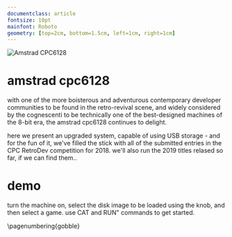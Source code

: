 ```yaml
---
documentclass: article
fontsize: 10pt
mainfont: Roboto
geometry: [top=2cm, bottom=1.5cm, left=1cm, right=1cm]
---
```

[cpc6128]: https://github.com/seclorum/timetron2019/raw/master/collection/cpc6128.png "Amstrad CPC6128"
![][cpc6128]

# amstrad cpc6128

with one of the more boisterous and adventurous contemporary developer communities to be found in the retro-revival scene, and widely considered by the cognescenti to be technically one of the best-designed machines of the 8-bit era, the amstrad cpc6128 continues to delight. 

here we present an upgraded system, capable of using USB storage - and for the fun of it, we've filled the stick with all of the submitted entries in the CPC RetroDev competition for 2018.  we'll also run the 2019 titles relased so far, if we can find them..

# demo

turn the machine on, select the disk image to be loaded using the knob, and then select a game.  use CAT and RUN" commands to get started. 

\pagenumbering{gobble}
